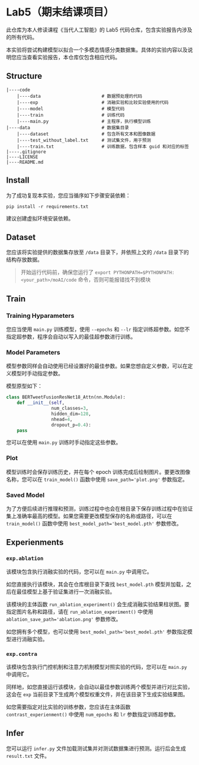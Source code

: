 # Lab5（期末结课项目）
此仓库为本人修读课程《当代人工智能》的 Lab5 代码仓库，包含实验报告内涉及的所有代码。

本实验将尝试构建模型以拟合一个多模态情感分类数据集。具体的实验内容以及说明您应当查看实验报告，本仓库仅包含相应代码。

## Structure
```
|----code
    |----data                       # 数据预处理的代码
    |----exp                        # 消融实验和比较实验使用的代码
    |----model                      # 模型代码
    |----train                      # 训练代码
    |----main.py                    # 主程序，执行模型训练
|----data                           # 数据集目录
    |----dataset                    # 包含所有文本和图像数据
    |----test_without_label.txt     # 测试集文件，用于预测
    |----train.txt                  # 训练数据，包含样本 guid 和对应的标签
|----.gitignore
|----LICENSE
|----README.md
```

## Install
为了成功复现本实验，您应当循序如下步骤安装依赖：
```
pip install -r requirements.txt
```
建议创建虚拟环境安装依赖。

## Dataset
您应该将实验提供的数据集存放至 `/data` 目录下，并依照上文的 `/data` 目录下的结构存放数据。

> 开始运行代码前，确保您运行了 `export PYTHONPATH=$PYTHONPATH:<your_path>/moAI/code` 命令，否则可能报错找不到模块

## Train
### Training Hyparameters
您应当使用 `main.py` 训练模型，使用 `--epochs` 和 `--lr` 指定训练超参数。如您不指定超参数，程序会自动以写入的最佳超参数进行训练。

### Model Parameters
模型参数同样会自动使用已经设置好的最佳参数。如果您想自定义参数，可以在定义模型时手动指定参数。

模型原型如下：
```python
class BERTweetFusionResNet18_Attn(nn.Module):
    def __init__(self, 
                 num_classes=3, 
                 hidden_dim=128,
                 nhead=4,
                 dropout_p=0.4):
    pass
```

您可以在使用 `main.py` 训练时手动指定这些参数。 

### Plot
模型训练时会保存训练历史，并在每个 epoch 训练完成后绘制图片。要更改图像名称，您可以在 `train_model()` 函数中使用 `save_path='plot.png'` 参数指定。

### Saved Model
为了方便后续进行推理和预测，训练过程中也会在根目录下保存训练过程中在验证集上准确率最高的模型。如果您需要更改模型保存的名称或路径，可以在 `train_model()` 函数中使用 `best_model_path='best_model.pth'` 参数修改。

## Experienments
### `exp.ablation`
该模块包含执行消融实验的代码，您可以在 `main.py` 中调用它。

如您直接执行该模块，其会在仓库根目录下查找 `best_model.pth` 模型并加载，之后在最佳模型上基于验证集进行一次消融实验。

该模块的主体函数 `run_ablation_experiment()` 会生成消融实验结果柱状图。要指定图片名称和路径，请在 `run_ablation_experiment()` 中使用 `ablation_save_path='ablation.png'` 参数修改。

如您拥有多个模型，也可以使用 `best_model_path='best_model.pth'` 参数指定模型进行消融实验。

### `exp.contra`
该模块包含执行门控机制和注意力机制模型对照实验的代码，您可以在 `main.py` 中调用它。

同样地，如您直接运行该模块，会自动以最佳参数训练两个模型并进行对比实验，这会在 `exp` 当前目录下生成两个模型权重文件，并在该目录下生成实验结果图。

如您需要指定对比实验的训练参数，您应该在主体函数 `contrast_experienment()` 中使用 `num_epochs` 和 `lr` 参数指定训练超参数。

## Infer
您可以运行 `infer.py` 文件加载测试集并对测试数据集进行预测。运行后会生成 `result.txt` 文件。